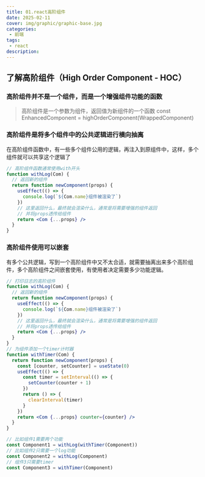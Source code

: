 ```yaml
---
title: 01.react高阶组件
date: 2025-02-11
cover: img/graphic/graphic-base.jpg
categories:
 - 前端
tags:
 - react
description: 
---
```


## 了解高阶组件（High Order Component - HOC）

### 高阶组件并不是一个组件，而是一个增强组件功能的函数  

> 高阶组件是一个参数为组件，返回值为新组件的一个函数
> const EnhancedComponent = highOrderComponent(WrappedComponent)

### 高阶组件是将多个组件中的公共逻辑进行横向抽离

在高阶组件函数中，有一些多个组件公用的逻辑，再注入到原组件中，这样，多个组件就可以共享这个逻辑了

```jsx
// 高阶组件函数通常使用with开头
function withLog(Com) {
  // 返回新的组件
  return function newComponent(props) {
    useEffect(() => {
      console.log(`${Com.name}组件被渲染了`)
    })
    // 这里返回什么，最终就会渲染什么，通常是将需要增强的组件返回
    // 并将props透传给组件
    return <Com {...props} />
  }
}
```
### 高阶组件使用可以嵌套

有多个公共逻辑，写到一个高阶组件中又不太合适，就需要抽离出来多个高阶组件，多个高阶组件之间嵌套使用，有使用者决定需要多少功能逻辑。  

```jsx
// 打印日志的高阶组件
function withLog(Com) {
  // 返回新的组件
  return function newComponent(props) {
    useEffect(() => {
      console.log(`${Com.name}组件被渲染了`)
    })
    // 这里返回什么，最终就会渲染什么，通常是将需要增强的组件返回
    // 并将props透传给组件
    return <Com {...props} />
  }
}
// 为组件添加一个timer计时器
function withTimer(Com) {
  return function newComponent(props) {
    const [counter, setCounter] = useState(0)
    useEffect(() => {
      const timer = setInterval(() => {
        setCounter(counter + 1)
      })
      return () => {
        clearInterval(timer)
      }
    })
    return <Com {...props} counter={counter} />
  }
}

// 比如组件1需要两个功能
const Component1 = withLog(withTimer(Component))
// 比如组件2只需要一个log功能
const Component2 = withLog(Component)
// 组件3只需要timer
const Component3 = withTimer(Component)
```


